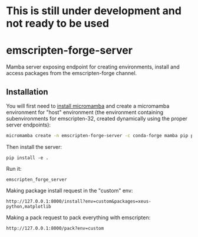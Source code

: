 # This is still under development and not ready to be used

# emscripten-forge-server

Mamba server exposing endpoint for creating environments, install and access packages from the emscripten-forge channel.

## Installation

You will first need to [install micromamba](https://github.com/mamba-org/mamba#micromamba) and create a micromamba environment for "host" environment (the environment containing subenvironments for emscripten-32, created dynamically using the proper server endpoints):

```bash
micromamba create -n emscripten-forge-server -c conda-forge mamba pip python=3.10 fps emscripten emboa
```

Then install the server:

```
pip install -e .
```

Run it:

```
emscripten_forge_server
```

Making package install request in the "custom" env:

```
http://127.0.0.1:8000/install?env=custom&packages=xeus-python,matplotlib
```

Making a pack request to pack everything with emscripten:

```
http://127.0.0.1:8000/pack?env=custom
```
